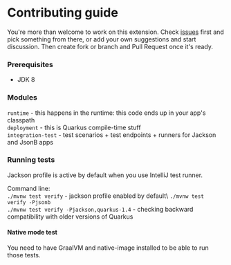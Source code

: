 # Contributing guide

You're more than welcome to work on this extension. Check [issues](../../issues/) first and pick something from there, 
or add your own suggestions and start discussion. Then create fork or branch and Pull Request once it's ready.

### Prerequisites
- JDK 8

### Modules
`runtime` - this happens in the runtime: this code ends up in your app's classpath\
`deployment` - this is Quarkus compile-time stuff\
`integration-test` - test scenarios + test endpoints + runners for Jackson and JsonB apps

### Running tests
Jackson profile is active by default when you use IntelliJ test runner.

Command line:\
`./mvnw test verify` - jackson profile enabled by default\ 
`./mvnw test verify -Pjsonb`\
`./mvnw test verify -Pjackson,quarkus-1.4` - checking backward compatibility with older versions of Quarkus

#### Native mode test
You need to have GraalVM and native-image installed to be able to run those tests.